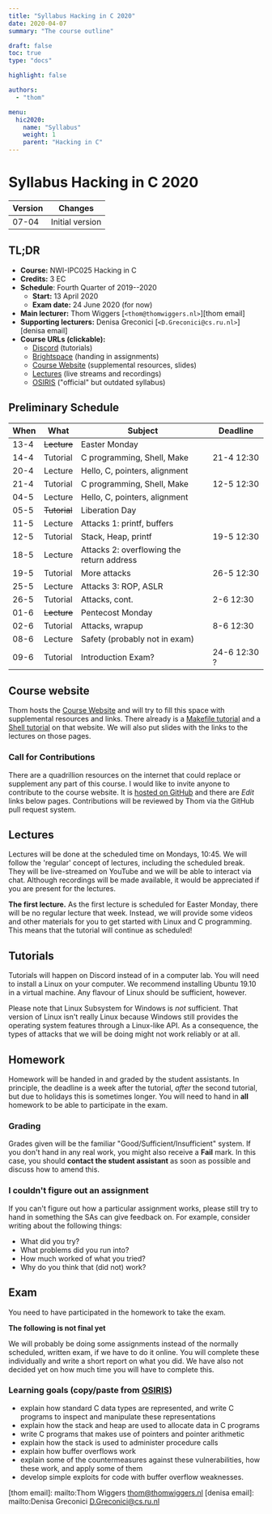 ```yaml
---
title: "Syllabus Hacking in C 2020"
date: 2020-04-07
summary: "The course outline"

draft: false
toc: true
type: "docs"

highlight: false

authors:
  - "thom"

menu:
  hic2020:
    name: "Syllabus"
    weight: 1
    parent: "Hacking in C"
---
```

# Syllabus Hacking in C 2020

| Version | Changes         |
|---------|-----------------|
| 07-04   | Initial version |

## TL;DR

* **Course:** NWI-IPC025 Hacking in C
* **Credits:** 3 EC
* **Schedule**: Fourth Quarter of 2019--2020
    * **Start:** 13 April 2020
    * **Exam date:** 24 June 2020 (for now)
* **Main lecturer:** Thom Wiggers [``<thom@thomwiggers.nl>``][thom email]
* **Supporting lecturers:** Denisa Greconici [``<D.Greconici@cs.ru.nl>``][denisa email]
* **Course URLs (clickable):**
    * [Discord][] (tutorials)
    * [Brightspace][] (handing in assignments)
    * [Course Website][] (supplemental resources, slides)
    * [Lectures][thom on youtube] (live streams and recordings)
    * [OSIRIS][] ("official" but outdated syllabus)

## Preliminary Schedule

| When | What     | Subject                     | Deadline    |
|------|----------|-----------------------------|-------------|
| 13-4 | ~~Lecture~~  | Easter Monday           |             |
| 14-4 | Tutorial | C programming, Shell, Make  | 21-4 12:30 |
| 20-4 | Lecture  | Hello, C, pointers, alignment |          |
| 21-4 | Tutorial | C programming, Shell, Make  | 12-5 12:30 |
| 04-5 | Lecture  | Hello, C, pointers, alignment |          |
| 05-5 | ~~Tutorial~~ | Liberation Day |    |
| 11-5 | Lecture  | Attacks 1: printf, buffers  |             |
| 12-5 | Tutorial | Stack, Heap, printf         | 19-5 12:30  |
| 18-5 | Lecture  | Attacks 2: overflowing the return address |             |
| 19-5 | Tutorial | More attacks                | 26-5 12:30  |
| 25-5 | Lecture  | Attacks 3: ROP, ASLR        |             |
| 26-5 | Tutorial | Attacks, cont.              | 2-6 12:30   |
| 01-6 | ~~Lecture~~ | Pentecost Monday         |             |
| 02-6 | Tutorial | Attacks, wrapup             |   8-6 12:30 |
| 08-6 | Lecture  | Safety (probably not in exam) |   |
| 09-6 | Tutorial | Introduction Exam?          | 24-6 12:30 ?|

## Course website

Thom hosts the [Course Website][] and will try to fill this space with supplemental resources and links.
There already is a [Makefile tutorial][] and a [Shell tutorial][] on that website.
We will also put slides with the links to the lectures on those pages.

### Call for Contributions

There are a quadrillion resources on the internet that could replace or supplement any part of this course.
I would like to invite anyone to contribute to the course website.
It is [hosted on GitHub][course website on github] and there are _Edit_ links below pages.
Contributions will be reviewed by Thom via the GitHub pull request system.

## Lectures

Lectures will be done at the scheduled time on Mondays, 10:45.
We will follow the 'regular' concept of lectures, including the scheduled break.
They will be live-streamed on YouTube and we will be able to interact via chat.
Although recordings will be made available, it would be appreciated if you are present for the lectures.

**The first lecture.**
As the first lecture is scheduled for Easter Monday, there will be no regular lecture that week.
Instead, we will provide some videos and other materials for you to get started with Linux and C programming.
This means that the tutorial will continue as scheduled!

## Tutorials

Tutorials will happen on Discord instead of in a computer lab.
You will need to install a Linux on your computer.
We recommend installing Ubuntu 19.10 in a virtual machine.
Any flavour of Linux should be sufficient, however.

Please note that Linux Subsystem for Windows is *not* sufficient.
That version of Linux isn't really Linux because Windows still provides the operating system features through a Linux-like API.
As a consequence, the types of attacks that we will be doing might not work reliably or at all.

## Homework

Homework will be handed in and graded by the student assistants.
In principle, the deadline is a week after the tutorial, _after_ the second tutorial, but due to holidays this is sometimes longer.
You will need to hand in **all** homework to be able to participate in the exam.

### Grading
Grades given will be the familiar "Good/Sufficient/Insufficient" system.
If you don't hand in any real work, you might also receive a **Fail** mark.
In this case, you should **contact the student assistant** as soon as possible and discuss how to amend this.

### I couldn't figure out an assignment
If you can't figure out how a particular assignment works, please still try to hand in something the SAs can give feedback on.
For example, consider writing about the following things:

* What did you try?
* What problems did you run into?
* How much worked of what you tried?
* Why do you think that (did not) work?

## Exam

You need to have participated in the homework to take the exam.

**The following is not final yet**

We will probably be doing some assignments instead of the normally scheduled, written exam, if we have to do it online.
You will complete these individually and write a short report on what you did.
We have also not decided yet on how much time you will have to complete this.

### Learning goals (copy/paste from [OSIRIS][])

* explain how standard C data types are represented, and write C programs to inspect and manipulate these representations
* explain how the stack and heap are used to allocate data in C programs
* write C programs that makes use of pointers and pointer arithmetic
* explain how the stack is used to administer procedure calls
* explain how buffer overflows work
* explain some of the countermeasures against these vulnerabilities, how these work, and apply some of them
* develop simple exploits for code with buffer overflow weaknesses.

[Discord]: https://discord.gg/E7ZRazd
[Brightspace]: https://brightspace.ru.nl/d2l/home/88557
[Course Website]: https://thomwiggers.nl/teaching/hacking-in-c-2020/
[thom on youtube]: https://www.youtube.com/channel/UCwwbVGvvWeGDUuCRuTHaENQ/
[OSIRIS]: https://www.youtube.com/channel/UCwwbVGvvWeGDUuCRuTHaENQ/
[Makefile tutorial]: https://thomwiggers.nl/teaching/hacking-in-c-2020/makefiles/
[Shell tutorial]: https://thomwiggers.nl/teaching/hacking-in-c-2020/shell-tutorial/
[course website on github]: https://github.com/thomwiggers/thomwiggers.nl/tree/new-site/content/teaching/hacking-in-c-2020

[thom email]: mailto:Thom Wiggers <thom@thomwiggers.nl>
[denisa email]: mailto:Denisa Greconici <D.Greconici@cs.ru.nl>
